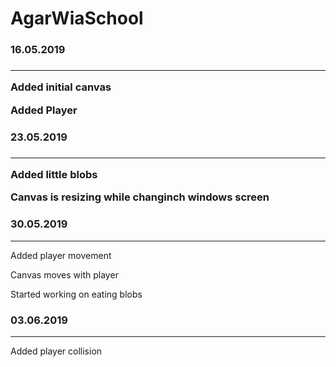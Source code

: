 # AgarWiaSchool
<h3> 16.05.2019 <h3>
<hr>
<p> Added initial canvas </p>
<p> Added Player </p>
<h3> 23.05.2019 <h3>
<hr>
<p> Added little blobs </p>
<p> Canvas is resizing while changinch windows screen </p>
<h3>30.05.2019</h3>
<hr>
<p>Added player movement</p>
<p>Canvas moves with player</p>
<p>Started working on eating blobs</p>
<h3>03.06.2019</h3>
<hr>
<p>Added player collision</p>
